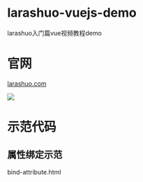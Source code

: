 # larashuo-vuejs-demo
larashuo入门篇vue视频教程demo

# 官网
<a href="https://larashuo.com">larashuo.com</a>

<img src="https://ecsvip.com/201711/vue-base-cover.png">

# 示范代码

## 属性绑定示范 
<p>bind-attribute.html </p>
